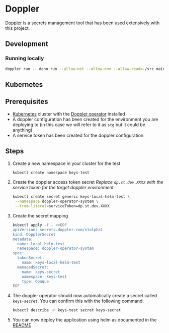 # Doppler

[Doppler](https://www.doppler.com/) is a secrets management tool that has been
used extensively with this project.

## Development

### Running locally

```sh
doppler run -- deno run --allow-net --allow-env --allow-read=./src main.ts
```

## Kubernetes

## Prerequisites

- [Kubernetes](https://kubernetes.io/) cluster with the
  [Doppler operator](https://docs.doppler.com/docs/kubernetes-operator)
  installed
- A doppler configuration has been created for the environment you are deploying
  to (in this case we will refer to it as `stg` but it could be anything)
- A service token has been created for the doppler configuration

## Steps

1. Create a new namespace in your cluster for the test
   ```sh
   kubectl create namespace keys-test
   ```
2. Create the doppler access token secret _Replace `dp.st.dev.XXXX` with the
   service token for the target doppler environment_
   ```sh
   kubectl create secret generic keys-local-helm-test \
    --namespace doppler-operator-system \
    --from-literal=serviceToken=dp.st.dev.XXXX
   ```
3. Create the secret mapping
   ```sh
   kubectl apply -f - <<EOF
   apiVersion: secrets.doppler.com/v1alpha1
   kind: DopplerSecret
   metadata:
     name: local-helm-test
     namespace: doppler-operator-system
   spec:
     tokenSecret:
       name: keys-local-helm-test
     managedSecret:
       name: keys-secret
       namespace: keys-test
       type: Opaque
   EOF
   ```
4. The doppler operator should now automatically create a secret called
   `keys-secret`. You can confirm this with the following command:
   ```sh
   kubectl describe -n keys-test secret keys-secret
   ```
5. You can now deploy the application using helm as documented in the
   [README](../README.md)

